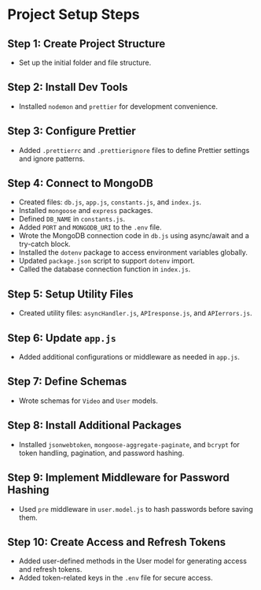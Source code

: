 # Project Setup Steps

## Step 1: Create Project Structure
   - Set up the initial folder and file structure.

## Step 2: Install Dev Tools
   - Installed `nodemon` and `prettier` for development convenience.

## Step 3: Configure Prettier
   - Added `.prettierrc` and `.prettierignore` files to define Prettier settings and ignore patterns.

## Step 4: Connect to MongoDB
   - Created files: `db.js`, `app.js`, `constants.js`, and `index.js`.
   - Installed `mongoose` and `express` packages.
   - Defined `DB_NAME` in `constants.js`.
   - Added `PORT` and `MONGODB_URI` to the `.env` file.
   - Wrote the MongoDB connection code in `db.js` using async/await and a try-catch block.
   - Installed the `dotenv` package to access environment variables globally.
   - Updated `package.json` script to support `dotenv` import.
   - Called the database connection function in `index.js`.

## Step 5: Setup Utility Files
   - Created utility files: `asyncHandler.js`, `APIresponse.js`, and `APIerrors.js`.

## Step 6: Update `app.js`
   - Added additional configurations or middleware as needed in `app.js`.

## Step 7: Define Schemas
   - Wrote schemas for `Video` and `User` models.

## Step 8: Install Additional Packages
   - Installed `jsonwebtoken`, `mongoose-aggregate-paginate`, and `bcrypt` for token handling, pagination, and password hashing.

## Step 9: Implement Middleware for Password Hashing
   - Used `pre` middleware in `user.model.js` to hash passwords before saving them.

## Step 10: Create Access and Refresh Tokens
   - Added user-defined methods in the User model for generating access and refresh tokens.
   - Added token-related keys in the `.env` file for secure access.
